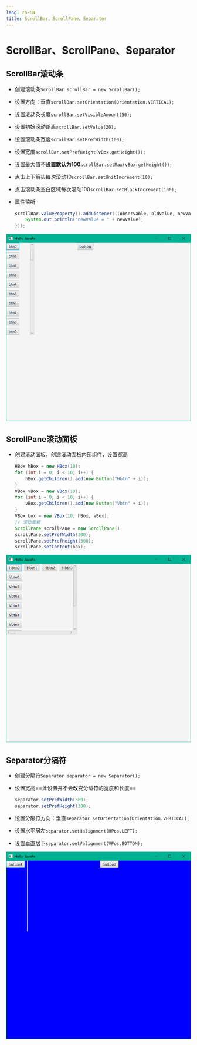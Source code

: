 ```yaml
---
lang: zh-CN
title: ScrollBar、ScrollPane、Separator
---
```



# ScrollBar、ScrollPane、Separator

## ScrollBar滚动条

* 创建滚动条`ScrollBar scrollBar = new ScrollBar();`

* 设置方向：垂直`scrollBar.setOrientation(Orientation.VERTICAL);`

* 设置滚动条长度`scrollBar.setVisibleAmount(50);`

* 设置初始滚动距离`scrollBar.setValue(20);`

* 设置滚动条宽度`scrollBar.setPrefWidth(100);`

* 设置宽度`scrollBar.setPrefHeight(vBox.getHeight());`

* 设置最大值**不设置默认为100**`scrollBar.setMax(vBox.getHeight());`

* 点击上下箭头每次滚动10`scrollBar.setUnitIncrement(10);`

* 点击滚动条空白区域每次滚动100`scrollBar.setBlockIncrement(100);`

* 属性监听
  
    ```java
    scrollBar.valueProperty().addListener(((observable, oldValue, newValue) -> {  
        System.out.println("newValue = " + newValue);  
    }));
    ```
  
![](../assets/Pasted%20image%2020220521165044.png)

## ScrollPane滚动面板

* 创建滚动面板，创建滚动面板内部组件，设置宽高
  
    ```java
    HBox hBox = new HBox(10);  
    for (int i = 0; i < 10; i++) {  
        hBox.getChildren().add(new Button("Hbtn" + i));  
    }  
    VBox vBox = new VBox(10);  
    for (int i = 0; i < 10; i++) {  
        vBox.getChildren().add(new Button("Vbtn" + i));  
    }  
    VBox box = new VBox(10, hBox, vBox);  
    // 滚动面板  
    ScrollPane scrollPane = new ScrollPane();  
    scrollPane.setPrefWidth(300);  
    scrollPane.setPrefHeight(300);  
    scrollPane.setContent(box);
    ```

![](../assets/Pasted%20image%2020220521165246.png)

## Separator分隔符

* 创建分隔符`Separator separator = new Separator();`

* 设置宽高==此设置并不会改变分隔符的宽度和长度==
  
    ```java
    separator.setPrefWidth(300);  
    separator.setPrefHeight(300);
    ```

* 设置分隔符方向：垂直`separator.setOrientation(Orientation.VERTICAL);`

* 设置水平居左`separator.setHalignment(HPos.LEFT);`

* 设置垂直居下`separator.setValignment(VPos.BOTTOM);`

![](../assets/Pasted%20image%2020220521165808.png)
